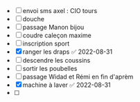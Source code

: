 - [ ] envoi sms axel : CIO tours
- [ ] douche
- [ ] passage Manon bijou
- [ ] coudre caleçon maxime 
- [ ] inscription sport
- [x] ranger les draps ✅ 2022-08-31
- [ ] descendre les coussins
- [ ] sortir les poubelles
- [ ] passage Widad et Rémi en fin d'aprèm
- [x] machine à laver ✅ 2022-08-31
- [ ] 